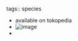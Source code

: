 tags:: species

- available on tokopedia
- ![image](https://ipfs.io/ipfs/QmbM68FEpA6SzevrNJp9t5hSXykzBjFBtihonXF3MXRf3g)
-